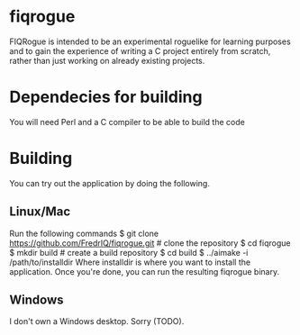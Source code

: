 # fiqrogue
FIQRogue is intended to be an experimental roguelike for learning purposes and to gain the experience of writing a C project entirely from scratch, rather than just working on already existing projects.

# Dependecies for building
You will need Perl and a C compiler to be able to build the code

# Building
You can try out the application by doing the following.
## Linux/Mac
Run the following commands
$ git clone https://github.com/FredrIQ/fiqrogue.git # clone the repository
$ cd fiqrogue
$ mkdir build # create a build repository
$ cd build
$ ../aimake -i /path/to/installdir
Where installdir is where you want to install the application. Once you're done,
you can run the resulting fiqrogue binary.
## Windows
I don't own a Windows desktop. Sorry (TODO).
